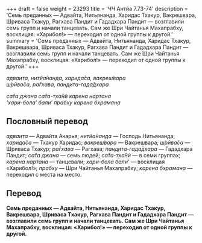 +++
draft = false
weight = 23293
title = 'ЧЧ Антйа 7.73-74'
description = 'Семь преданных — Адвайта, Нитьянанда, Харидас Тхакур, Вакрешвара, Шриваса Тхакур, Рагхава Пандит и Гададхара Пандит — возглавили семь групп и начали танцевать. Сам же Шри Чайтанья Махапрабху, восклицая: «Харибол!» — переходил от одной группы к другой.'
summary = 'Семь преданных — Адвайта, Нитьянанда, Харидас Тхакур, Вакрешвара, Шриваса Тхакур, Рагхава Пандит и Гададхара Пандит — возглавили семь групп и начали танцевать. Сам же Шри Чайтанья Махапрабху, восклицая: «Харибол!» — переходил от одной группы к другой.'
+++

_адваита, нитйа̄нанда, харида̄са, вакреш́вара  
ш́рӣва̄са, ра̄гхава, пан̣д̣ита-гада̄дхара_

_са̄та джана са̄та-т̣ха̄н̃и карена нартана  
‘хари-бола’ бали’ прабху карена бхраман̣а_

## Пословный перевод

_адваита_ — Адвайта Ачарья; _нитйа̄нанда_ — Господь Нитьянанда; _харида̄са_ — Тхакур Харидас; _вакреш́вара_ — Вакрешвара; _ш́рӣва̄са_ — Шриваса Тхакур; _ра̄гхава_ — Рагхава; _пан̣д̣ита_\-_гада̄дхара_ — Гададхара Пандит; _са̄та_ _джана_ — семь людей; _са̄та_\-_т̣ха̄н̃и_ — в семи группах; _карена_ _нартана_ — танцевали; _хари_\-_бола_ _бали’_ — восклицая «Харибол!»; _прабху_ — Шри Чайтанья Махапрабху; _карена_ _бхраман̣а_ — переходил с места на место.

## Перевод

**Семь преданных — Адвайта, Нитьянанда, Харидас Тхакур, Вакрешвара, Шриваса Тхакур, Рагхава Пандит и Гададхара Пандит — возглавили семь групп и начали танцевать. Сам же Шри Чайтанья Махапрабху, восклицая: «Харибол!» — переходил от одной группы к другой.**
